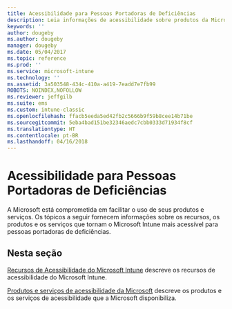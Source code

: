 ```yaml
---
title: Acessibilidade para Pessoas Portadoras de Deficiências
description: Leia informações de acessibilidade sobre produtos da Microsoft.
keywords: ''
author: dougeby
ms.author: dougeby
manager: dougeby
ms.date: 05/04/2017
ms.topic: reference
ms.prod: ''
ms.service: microsoft-intune
ms.technology: ''
ms.assetid: 3a503548-434c-410a-a419-7eadd7e7fb99
ROBOTS: NOINDEX,NOFOLLOW
ms.reviewer: jeffgilb
ms.suite: ems
ms.custom: intune-classic
ms.openlocfilehash: ffacb5eeda5ed42fb2c5666b9f59b8cee14b71be
ms.sourcegitcommit: 5eba4bad151be32346aedc7cbb0333d71934f8cf
ms.translationtype: HT
ms.contentlocale: pt-BR
ms.lasthandoff: 04/16/2018
---
```

# <a name="accessibility-for-people-with-disabilities"></a>Acessibilidade para Pessoas Portadoras de Deficiências
A Microsoft está comprometida em facilitar o uso de seus produtos e serviços. Os tópicos a seguir fornecem informações sobre os recursos, os produtos e os serviços que tornam o Microsoft Intune mais acessível para pessoas portadoras de deficiências.

## <a name="in-this-section"></a>Nesta seção
[Recursos de Acessibilidade do Microsoft Intune](accessibility-features-of-microsoft-intune.md) descreve os recursos de acessibilidade do Microsoft Intune.

[Produtos e serviços de acessibilidade da Microsoft](accessibility-products-and-services-from-microsoft.md) descreve os produtos e os serviços de acessibilidade que a Microsoft disponibiliza.
